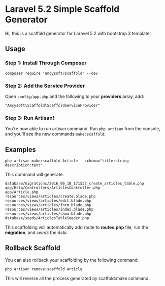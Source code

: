 # Laravel 5.2 Simple Scaffold Generator


Hi, this is a scaffold generator for Laravel 5.2 with bootstrap 3 template.



## Usage

### Step 1: Install Through Composer

```
composer require 'amcysoft/scaffold' --dev
```

### Step 2: Add the Service Provider

Open `config/app.php` and the following to your **providers** array, add:

```
"Amcysoft\Scaffold\ScaffoldServiceProvider"
```

### Step 3: Run Artisan!

You're now able to run artisan command. Run `php artisan` from the console, and you'll see the new commands `make:scaffold`.

## Examples


```
php artisan make:scaffold Article --schema="title:string description:text"
```
This command will generate:

```
database/migrations/2016_06_18_171537_create_articles_table.php
app/Http/Controllers/ArticlesController.php
app/Article.php
resources/views/articles/create.blade.php
resources/views/articles/edit.blade.php
resources/views/articles/form.blade.php
resources/views/articles/index.blade.php
resources/views/articles/show.blade.php
database/seeds/ArticlesTableSeeder.php
```

This scaffolding will automatically add route to **routes.php** file, run the **migration**, and *seeds* the data.

## Rollback Scaffold

You can also rollback your scaffolding by the following command.

```
php artisan remove:scaffold Article
```

This will reverse all the process generated by scaffold:make command.